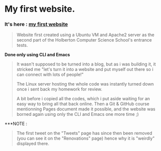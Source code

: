 # My first website.

### It's here : [my first website](https://jerepe.github.io/my_first_website/)

> Website first created using a Ubuntu VM and Apache2 server as the second part of the Holberton Computer Science School's entrance tests.

**Done only using CLI and Emacs**

> It wasn't supposed to be turned into a blog, but as i was building 
> it, it stricked me "let's turn it into a website and 
> put myself out there so i can connect with lots of people!"
>
> The Linux server hosting the whole code was 
> instantly turned down once i sent back my homework for review.
>
> A bit before i copied all the codes, which i put aside waiting for an easy way to bring all that back online.
> Then a Git & GitHub course mentionning Pages document made it possible,
> and the website was borned again using only the CLI and Emacs one more time ;)

***NOTE :
> The first tweet on the "Tweets" page has since then been removed (you can see it on the "Renovations" page) hence why it is "weirdly" displayed there.
